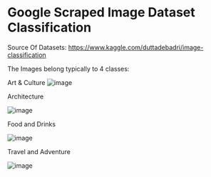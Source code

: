 # Google Scraped Image Dataset Classification

Source Of Datasets: https://www.kaggle.com/duttadebadri/image-classification

The Images belong typically to 4 classes:

Art & Culture
![image](https://user-images.githubusercontent.com/31736193/127156832-0f756382-1d9c-456d-8f36-2b02877cbccb.png)


Architecture


![image](https://user-images.githubusercontent.com/31736193/127156890-1d8300a0-28b1-4969-9f96-afe619b0d6d1.png)


Food and Drinks


![image](https://user-images.githubusercontent.com/31736193/127156984-2aa5ea3d-4310-4dcd-b80e-a6e721fb4a00.png)


Travel and Adventure


![image](https://user-images.githubusercontent.com/31736193/127157046-0317e588-2e24-47c3-8014-0c89dcf5577e.png)
